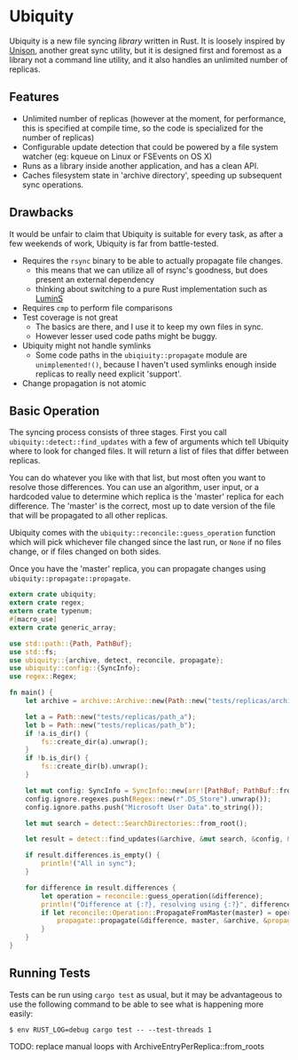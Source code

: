 # Ubiquity

Ubiquity is a new file syncing *library* written in Rust. It is loosely inspired by [Unison](https://www.cis.upenn.edu/~bcpierce/unison/), another great sync utility, but it is designed first and foremost as a library not a command line utility, and it also handles an unlimited number of replicas.

## Features

- Unlimited number of replicas (however at the moment, for performance, this is specified at compile time, so the code is specialized for the number of replicas)
- Configurable update detection that could be powered by a file system watcher (eg: kqueue on Linux or FSEvents on OS X)
- Runs as a library inside another application, and has a clean API.
- Caches filesystem state in 'archive directory', speeding up subsequent sync operations.

## Drawbacks

It would be unfair to claim that Ubiquity is suitable for every task, as after a few weekends of work, Ubiquity is far from battle-tested.

- Requires the `rsync` binary to be able to actually propagate file changes.
    + this means that we can utilize all of rsync's goodness, but does present an external dependency
    + thinking about switching to a pure Rust implementation such as [LuminS](https://github.com/wchang22/LuminS)
- Requires `cmp` to perform file comparisons
- Test coverage is not great
    + The basics are there, and I use it to keep my own files in sync.
    + However lesser used code paths might be buggy.
- Ubiquity might not handle symlinks
    + Some code paths in the `ubiqiuity::propagate` module are `unimplemented!()`, because I haven't used symlinks enough inside replicas to really need explicit 'support'.
- Change propagation is not atomic

## Basic Operation
The syncing process consists of three stages.
First you call `ubiquity::detect::find_updates` with a few of arguments
which tell Ubiquity where to look for changed files. It will return a list of files that differ between replicas.

You can do whatever you like with that list, but most often you want to resolve those differences.
You can use an algorithm, user input, or a hardcoded value to determine which replica is the 'master' replica for each difference.
The 'master' is the correct, most up to date version of the file that will be propagated to all other replicas.

Ubiquity comes with the `ubiquity::reconcile::guess_operation` function which will pick whichever file changed since the last run, or `None` if no files change, or if files changed on both sides.

Once you have the 'master' replica, you can propagate changes using `ubiquity::propagate::propagate`.

```rust
extern crate ubiquity;
extern crate regex;
extern crate typenum;
#[macro_use]
extern crate generic_array;

use std::path::{Path, PathBuf};
use std::fs;
use ubiquity::{archive, detect, reconcile, propagate};
use ubiquity::config::{SyncInfo};
use regex::Regex;

fn main() {
    let archive = archive::Archive::new(Path::new("tests/replicas/archives").to_path_buf()).unwrap();

    let a = Path::new("tests/replicas/path_a");
    let b = Path::new("tests/replicas/path_b");
    if !a.is_dir() {
        fs::create_dir(a).unwrap();
    }
    if !b.is_dir() {
        fs::create_dir(b).unwrap();
    }

    let mut config: SyncInfo = SyncInfo::new(arr![PathBuf; PathBuf::from("tests/replicas/path_a"), PathBuf::from("tests/replicas/path_b")]);
    config.ignore.regexes.push(Regex::new(r".DS_Store").unwrap());
    config.ignore.paths.push("Microsoft User Data".to_string());

    let mut search = detect::SearchDirectories::from_root();

    let result = detect::find_updates(&archive, &mut search, &config, &detect::EmptyProgressCallback).expect("Failed to find conflicts");

    if result.differences.is_empty() {
        println!("All in sync");
    }

    for difference in result.differences {
        let operation = reconcile::guess_operation(&difference);
        println!("Difference at {:?}, resolving using {:?}", difference.path, operation);
        if let reconcile::Operation::PropagateFromMaster(master) = operation {
            propagate::propagate(&difference, master, &archive, &propagate::DefaultPropagationOptions, &propagate::EmptyProgressCallback).unwrap();
        }
    }
}
```

## Running Tests

Tests can be run using `cargo test` as usual, but it may be advantageous to use the following command to be able to see what is happening more easily:

```
$ env RUST_LOG=debug cargo test -- --test-threads 1
```


TODO: replace manual loops with ArchiveEntryPerReplica::from_roots
